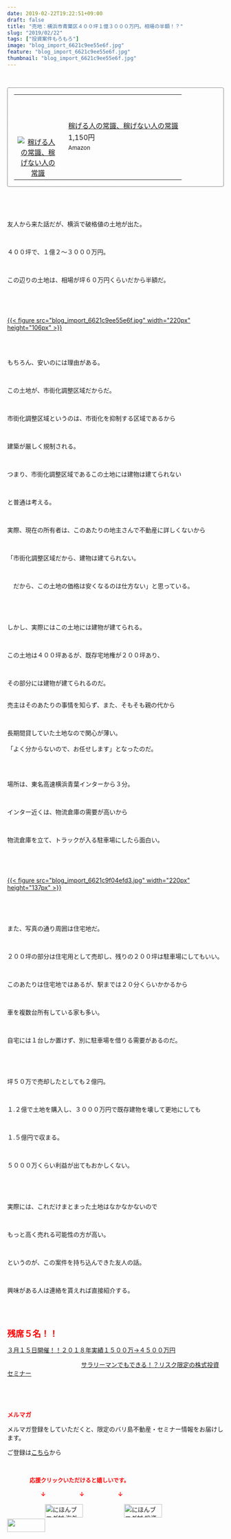```yaml
---
date: 2019-02-22T19:22:51+09:00
draft: false
title: "売地：横浜市青葉区４００坪１億３０００万円。相場の半額！？"
slug: "2019/02/22"
tags: ["投資案件もろもろ"]
image: "blog_import_6621c9ee55e6f.jpg"
feature: "blog_import_6621c9ee55e6f.jpg"
thumbnail: "blog_import_6621c9ee55e6f.jpg"
---
```

<p> </p><div contenteditable="false" style="padding: 15px; border-radius: 4px; border: 1px dotted currentColor; border-image: none;"><table border="0" cellpadding="0" cellspacing="0" style="margin: 0px; table-layout: fixed;" width="100%">	<tbody width="100%">		<tr>			<td aligin="center" style="vertical-align: middle;" width="95"><span style="text-align: center; display: block;"><a alt0="AmebaAffiliate" alt1="稼げる人の常識、稼げない人の常識" alt2="Amazon" alt3="https://images-fe.ssl-images-amazon.com/images/I/51Ft8zEBpkL._SL160_.jpg" alt4="1" href="4802110227?SubscriptionId=AKIAJLD6FH2TADXIQKDQ&amp;tag=amebablog-a2371184-22&amp;linkCode=xm2&amp;camp=2025&amp;creative=165953&amp;creativeASIN=4802110227" target="_blank"><img alt="稼げる人の常識、稼げない人の常識" border="0" data-img="affiliate" src="data:image/svg+xml;charset=utf-8,%3Csvg%20xmlns%3D%22http%3A%2F%2Fwww.w3.org%2F2000%2Fsvg%22%20title%3D%22Placeholder%20for%20Images%22%20role%3D%22presentation%22%20viewBox%3D%220%200%201%201%22%20%2F%3E" style="margin: 0px; vertical-align: middle; max-width: 95px;" data-src="https://images-fe.ssl-images-amazon.com/images/I/51Ft8zEBpkL._SL160_.jpg"/><noscript><img alt="稼げる人の常識、稼げない人の常識" border="0" data-img="affiliate" src="https://images-fe.ssl-images-amazon.com/images/I/51Ft8zEBpkL._SL160_.jpg" style="margin: 0px; vertical-align: middle; max-width: 95px;"></noscript></a></span></td>			<td style="line-height: 1.5; padding-left: 15px; vertical-align: middle;"><a alt0="AmebaAffiliate" alt1="稼げる人の常識、稼げない人の常識" alt2="Amazon" alt3="https://images-fe.ssl-images-amazon.com/images/I/51Ft8zEBpkL._SL160_.jpg" alt4="1" href="4802110227?SubscriptionId=AKIAJLD6FH2TADXIQKDQ&amp;tag=amebablog-a2371184-22&amp;linkCode=xm2&amp;camp=2025&amp;creative=165953&amp;creativeASIN=4802110227" target="_blank">稼げる人の常識、稼げない人の常識</a>			<div style="padding: 3px 0px;">1,150円</div>			<div style="font-size: 0.83em;">Amazon</div></td>		</tr>	</tbody></table></div><p> </p><p> </p><p>友人から来た話だが、横浜で破格値の土地が出た。</p><p> </p><p>４００坪で、１億２～３０００万円。</p><p> </p><p>この辺りの土地は、相場が坪６０万円くらいだから半額だ。</p><p> </p><p> </p><p><a href="blog_import_6621c9ef983a9.jpg">{{< figure src="blog_import_6621c9ee55e6f.jpg" width="220px" height="106px" >}}</a></p><p> </p><p><br/>もちろん、安いのには理由がある。</p><p> </p><p>この土地が、市街化調整区域だからだ。</p><p> </p><p>市街化調整区域というのは、市街化を抑制する区域であるから</p><p> </p><p>建築が厳しく規制される。</p><p> </p><p>つまり、市街化調整区域であるこの土地には建物は建てられない</p><p> </p><p>と普通は考える。</p><p> </p><p>実際、現在の所有者は、このあたりの地主さんで不動産に詳しくないから</p><p> </p><p>「市街化調整区域だから、建物は建てられない。</p><p> </p><p>　だから、この土地の価格は安くなるのは仕方ない」と思っている。</p><p> </p><p> </p><p>しかし、実際にはこの土地には建物が建てられる。</p><p> </p><p>この土地は４００坪あるが、既存宅地権が２００坪あり、</p><p> </p><p>その部分には建物が建てられるのだ。</p><p><br/>売主はそのあたりの事情を知らず、また、そもそも親の代から</p><p> </p><p>長期間貸していた土地なので関心が薄い。<br/> <br/>「よく分からないので、お任せします」となったのだ。</p><p> </p><p><br/>場所は、東名高速横浜青葉インターから３分。</p><p> </p><p>インター近くは、物流倉庫の需要が高いから</p><p> </p><p>物流倉庫を立て、トラックが入る駐車場にしたら面白い。</p><p> </p><p> </p><p><a href="blog_import_6621c9f04efd3.jpg">{{< figure src="blog_import_6621c9f04efd3.jpg" width="220px" height="137px" >}}</a></p><p> </p><p> </p><p>また、写真の通り周囲は住宅地だ。</p><p> </p><p>２００坪の部分は住宅用として売却し、残りの２００坪は駐車場にしてもいい。</p><p> </p><p>このあたりは住宅地ではあるが、駅までは２０分くらいかかるから</p><p> </p><p>車を複数台所有している家も多い。</p><p> </p><p>自宅には１台しか置けず、別に駐車場を借りる需要があるのだ。</p><p> </p><p> </p><p>坪５０万で売却したとしても２億円。</p><p> </p><p>１.２億で土地を購入し、３０００万円で既存建物を壊して更地にしても</p><p> </p><p>１.５億円で収まる。</p><p> </p><p>５０００万くらい利益が出てもおかしくない。</p><p> </p><p> </p><p>実際には、これだけまとまった土地はなかなかないので</p><p> </p><p>もっと高く売れる可能性の方が高い。</p><p> </p><p>というのが、この案件を持ち込んできた友人の話。</p><p> </p><p>興味がある人は連絡を貰えれば直接紹介する。</p><p> </p><p> </p><p><span style="font-size: 1.4em;"><span style="font-weight: bold;"><span style="color: rgb(255, 0, 0);">残席５名！！</span></span></span></p><p><a href="entry-12439962299.html" target="_blank">３月１５日開催！！</a><a href="entry-12439962299.html" target="_blank">２０１８年実績１５００万→４５００万円</a>           </p><p>　　　　　　　　　　　　 <a href="entry-12439962299.html" target="_blank">サラリーマンでもできる！？リスク限定の株式投資セミナー</a></p><p> </p><p> </p><p><span style="font-weight: bold;"><span style="color: rgb(255, 0, 0);">メルマガ</span></span></p><p>メルマガ登録をしていただくと、限定のバリ島不動産・セミナー情報をお届けします。</p><p>ご登録は<a href="f9eeVI" target="_blank">こちら</a>から</p><p style="text-align: center;"> </p><p><font color="#ff0000" size="2"><strong>　　　　応援クリックいただけると嬉しいです。</strong></font></p><p><font color="#ff0000" size="2"><strong>　　　　　　↓　　　　　　↓　　　　　　↓</strong></font></p><p><a href="ranking.html?p_cid=01260127" id="&amp;blogmura_banner"><img alt="にほんブログ村 海外生活ブログ バリ島情報へ" border="0" height="31" src="data:image/svg+xml;charset=utf-8,%3Csvg%20xmlns%3D%22http%3A%2F%2Fwww.w3.org%2F2000%2Fsvg%22%20title%3D%22Placeholder%20for%20Images%22%20role%3D%22presentation%22%20viewBox%3D%220%200%2088%2031%22%20%2F%3E" width="88" data-src="//overseas.blogmura.com/bali/img/bali88_31.gif" style="aspect-ratio: auto 88 / 31;"/><noscript><img alt="にほんブログ村 海外生活ブログ バリ島情報へ" border="0" height="31" src="//overseas.blogmura.com/bali/img/bali88_31.gif" width="88"></noscript></a>  <a href="ranking.html?p_cid=01260127" id="&amp;blogmura_banner"><img alt="にほんブログ村 投資ブログ 不動産投資へ" border="0" height="31" src="data:image/svg+xml;charset=utf-8,%3Csvg%20xmlns%3D%22http%3A%2F%2Fwww.w3.org%2F2000%2Fsvg%22%20title%3D%22Placeholder%20for%20Images%22%20role%3D%22presentation%22%20viewBox%3D%220%200%2088%2031%22%20%2F%3E" width="88" data-src="//investment.blogmura.com/hudousantoushi/img/hudousantoushi88_31.gif" style="aspect-ratio: auto 88 / 31;"/><noscript><img alt="にほんブログ村 投資ブログ 不動産投資へ" border="0" height="31" src="//investment.blogmura.com/hudousantoushi/img/hudousantoushi88_31.gif" width="88"></noscript></a> <a href="link.php?1804582" title="人気ブログランキングへ"><img border="0" height="31" src="data:image/svg+xml;charset=utf-8,%3Csvg%20xmlns%3D%22http%3A%2F%2Fwww.w3.org%2F2000%2Fsvg%22%20title%3D%22Placeholder%20for%20Images%22%20role%3D%22presentation%22%20viewBox%3D%220%200%2088%2031%22%20%2F%3E" width="88" data-src="https://blog.with2.net/img/banner/banner_22.gif" style="aspect-ratio: auto 88 / 31;"/><noscript><img border="0" height="31" src="https://blog.with2.net/img/banner/banner_22.gif" width="88"></noscript></a></p><p> </p>

